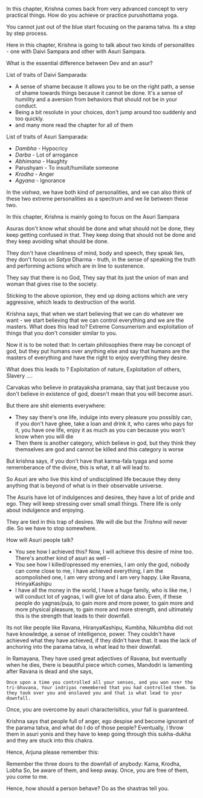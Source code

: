 In this chapter, Krishna comes back from very advanced concept to very practical things. How do you achieve or practice purushottama yoga. 

You cannot just out of the blue start focusing on the parama tatva. 
Its a step by step process. 

Here in this chapter, Krishna is going to talk about two kinds of personalites - 
one with Daivi Sampara and other with Asuri Sampara. 

What is the essential difference between Dev and an asur? 

List of traits of Daivi Samparada:  
- A sense of shame because it allows you to be on the right path, a sense of shame towards things because it cannot be done. It's a sense of humility and a aversion from behaviors that should not be in your conduct. 
- Being a bit resolute in your choices, don't jump around too suddenly and too quickly. 
- and many more read the chapter for all of them 

List of traits of Asuri Samparada: 
 - *Dambha* - Hypocricy 
 - *Darba* - Lot of arrogance 
 - *Abhimana* - Haughty 
 - Parushyam - To insult/humiliate someone 
 - *Krodha* - Anger 
 - *Agyana* - Ignorance 

In the *vishwa*, we have both kind of personalities, and we can also think of these two extreme personalities as a spectrum and we lie between these two. 

In this chapter, Krishna is mainly going to focus on the Asuri Sampara 

Asuras don't know what should be done and what should not be done, they keep getting confused in that. They keep doing that should not be done and they keep avoiding what should be done. 

They don't have cleanliness of mind, body and speech, they speak lies, they don't focus on *Satya* Dharma - truth, in the sense of speaking the truth and performing actions which are in line to sustenence. 

They say that there is no God, They say that its just the union of man and woman that gives rise to the society. 

Sticking to the above opionion, they end up doing actions which are very aggressive, which leads to destruction of the world. 

Krishna says, that when we start believing that we can do whatever we want - we start believing that we can control everything and we are the masters. What does this lead to? Extreme Consumerism and exploitation of things that you don't consider similar to you. 

Now it is to be noted that: In certain philosophies there may be concept of god, but they put humans over anything else and say that humans are the masters of everything and have the right to enjoy everything they desire. 

What does this leads to ? Exploitation of nature, Exploitation of others, Slavery .... 

Carvakas who believe in pratayaksha pramana, say that just because you don't believe in existence of god, doesn't mean that you will become asuri. 

But there are shit elements everywhere: 
- They say there's one life, indulge into every pleasure you possibly can, if you don't have ghee, take a loan and drink it, who cares who pays for it, you have one life, enjoy it as much as you can because you won't know when you will die 
- Then there is another category, which believe in god, but they think they themselves are god and cannot be killed and this category is worse 

But krishna says, if you don't have that karma-fala tyaga and some rememberance of the divine, this is what, it all will lead to.

So Asuri are who live this kind of undisciplined life because they deny anything that is beyond of what is in their observable universe. 

The Asuris have lot of indulgences and desires, they have a lot of pride and ego. They will keep stressing over small small things. There life is only about indulgence and enjoying. 

They are tied in this trap of desires. We will die but the *Trishna* will never die. So we have to stop somewhere. 

How will Asuri people talk? 
 - You see how I achieved this? Now, I will achieve this desire of mine too. 
There's another kind of asuri as well - 
 - You see how I killed/opressed my enemies, I am only the god, nobody can come close to me, I have achieved everything, I am the acompolished one, I am very strong and I am very happy. Like Ravana, HrinyaKashipu
- I have all the money in the world, I have a huge family, who is like me, I will conduct lot of yagnas, I will give lot of dana also. 
Even, if these people do yagnas/puja, to gain more and more power, to gain more and more physical pleasure, to gain more and more strength, and ultimately this is the strength that leads to their downfall. 

Its not like people like Ravana, HiranyaKashipu, Kumbha, Nikumbha did not have knowledge, a sense of intelligence, power. They couldn't have achieved what they have achieved, if they didn't have that. It was the lack of anchoring into the parama tatva, is what lead to their downfall. 

In Ramayana, They have used great adjectives of Ravana, but eventually when he dies, there is beautiful piece which comes, Mandodri is lamenting after Ravana is dead and she says, 
```
Once upon a time you controlled all your senses, and you won over the tri-bhuvana, Your indriyas remembered that you had controlled them. So they took over you and enslaved you and that is what lead to your downfall. 
```

Once, you are overcome by asuri characterisitics, your fall is guaranteed. 

Krishna says that people full of anger, ego despise and become ignorant of the parama tatva, and what do I do of those people? 
Eventually, I throw them in asuri yonis and they have to keep going through this sukha-dukha and they are stuck into this chakra. 

Hence, Arjuna please remember this: 

Remember the three doors to the downfall of anybody: Kama, Krodha, Lobha
So, be aware of them, and keep away. Once, you are free of them, you come to me. 

Hence, how should a person behave? Do as the shastras tell you. 





